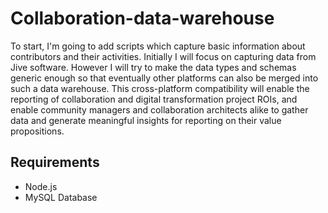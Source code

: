 # Collaboration-data-warehouse

To start, I'm going to add scripts which capture basic information about contributors and their activities. Initially I will focus on capturing data from Jive software. However I will try to make the data types and schemas generic enough so that eventually other platforms can also be merged into such a data warehouse. This cross-platform compatibility will enable the reporting of collaboration and digital transformation project ROIs, and enable community managers and collaboration architects alike to gather data and generate meaningful insights for reporting on their value propositions.

## Requirements
- Node.js
- MySQL Database
